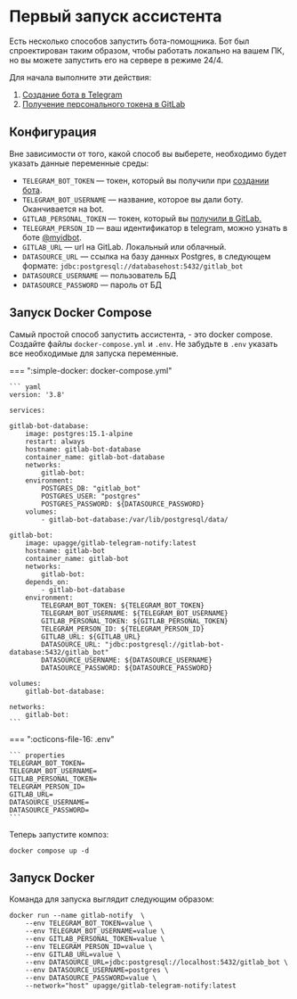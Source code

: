 # Первый запуск ассистента

Есть несколько способов запустить бота-помощника. Бот был спроектирован таким образом, чтобы работать локально на вашем ПК, но вы можете запустить его на сервере в режиме 24/4.

Для начала выполните эти действия:

1. [Создание бота в Telegram](creating-telegram-bot.md)
2. [Получение персонального токена в GitLab](create-gitlab-token.md)

## Конфигурация
Вне зависимости от того, какой способ вы выберете, необходимо будет указать данные переменные среды:

* `TELEGRAM_BOT_TOKEN` — токен, который вы получили при [создании бота](creating-telegram-bot.md).
* `TELEGRAM_BOT_USERNAME` — название, которое вы дали боту. Оканчивается на bot.
* `GITLAB_PERSONAL_TOKEN` — токен, который вы [получили в GitLab.](create-gitlab-token.md)
* `TELEGRAM_PERSON_ID` — ваш идентификатор в telegram, можно узнать в боте [@myidbot](@myidbot).
* `GITLAB_URL` — url на GitLab. Локальный или облачный.
* `DATASOURCE_URL` — ссылка на базу данных Postgres, в следующем формате: `jdbc:postgresql://databasehost:5432/gitlab_bot`
* `DATASOURCE_USERNAME` — пользователь БД
* `DATASOURCE_PASSWORD` — пароль от БД

## Запуск Docker Compose

Самый простой способ запустить ассистента, - это docker compose. Создайте файлы `docker-compose.yml` и `.env`. Не забудьте в `.env` указать все необходимые для запуска переменные.

=== ":simple-docker: docker-compose.yml"

    ``` yaml
    version: '3.8'

    services:
    
    gitlab-bot-database:
        image: postgres:15.1-alpine
        restart: always
        hostname: gitlab-bot-database
        container_name: gitlab-bot-database
        networks:
            gitlab-bot:
        environment:
            POSTGRES_DB: "gitlab_bot"
            POSTGRES_USER: "postgres"
            POSTGRES_PASSWORD: ${DATASOURCE_PASSWORD}
        volumes:
            - gitlab-bot-database:/var/lib/postgresql/data/
    
    gitlab-bot:
        image: upagge/gitlab-telegram-notify:latest
        hostname: gitlab-bot
        container_name: gitlab-bot
        networks:
            gitlab-bot:
        depends_on:
            - gitlab-bot-database
        environment:
            TELEGRAM_BOT_TOKEN: ${TELEGRAM_BOT_TOKEN}
            TELEGRAM_BOT_USERNAME: ${TELEGRAM_BOT_USERNAME}
            GITLAB_PERSONAL_TOKEN: ${GITLAB_PERSONAL_TOKEN}
            TELEGRAM_PERSON_ID: ${TELEGRAM_PERSON_ID}
            GITLAB_URL: ${GITLAB_URL}
            DATASOURCE_URL: "jdbc:postgresql://gitlab-bot-database:5432/gitlab_bot"
            DATASOURCE_USERNAME: ${DATASOURCE_USERNAME}
            DATASOURCE_PASSWORD: ${DATASOURCE_PASSWORD}
    
    volumes:
        gitlab-bot-database:
    
    networks:
        gitlab-bot:
    ```

=== ":octicons-file-16: .env"

    ``` properties
    TELEGRAM_BOT_TOKEN=
    TELEGRAM_BOT_USERNAME=
    GITLAB_PERSONAL_TOKEN=
    TELEGRAM_PERSON_ID=
    GITLAB_URL=
    DATASOURCE_USERNAME=
    DATASOURCE_PASSWORD=
    ```

Теперь запустите композ:

``` shell
docker compose up -d
```

## Запуск Docker
Команда для запуска выглядит следующим образом:

``` docker 
docker run --name gitlab-notify  \
    --env TELEGRAM_BOT_TOKEN=value \
    --env TELEGRAM_BOT_USERNAME=value \
    --env GITLAB_PERSONAL_TOKEN=value \
    --env TELEGRAM_PERSON_ID=value \
    --env GITLAB_URL=value \
    --env DATASOURCE_URL=jdbc:postgresql://localhost:5432/gitlab_bot \
    --env DATASOURCE_USERNAME=postgres \
    --env DATASOURCE_PASSWORD=value \
    --network="host" upagge/gitlab-telegram-notify:latest
```